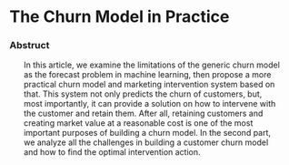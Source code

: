 # The Churn Model in Practice

### Abstruct

<div style="margin-left:5%; margin-right:5%;">
In this article, we examine the limitations of the generic churn model as the forecast problem in machine learning, then propose a more practical churn model and marketing intervention system based on that. This system not only predicts the churn of customers, but, most importantly, it can provide a solution on how to intervene with the customer and retain them. After all, retaining customers and creating market value at a reasonable cost is one of the most important purposes of building a churn model. In the second part, we analyze all the challenges in building a customer churn model and how to find the optimal intervention action. 
</div>


```{tableofcontents}
```